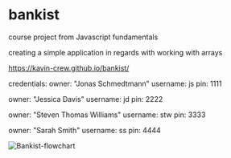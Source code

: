 # bankist
course project from Javascript fundamentals

creating a simple application in regards with working with arrays

https://kavin-crew.github.io/bankist/

credentials:
owner: "Jonas Schmedtmann"​​ username: js pin: 1111 

owner: "Jessica Davis" username: jd​​ pin: 2222​​  

owner: "Steven Thomas Williams"​ username: stw pin: 3333​​ 

owner: "Sarah Smith"​​ username: ss pin: 4444​​ 

![Bankist-flowchart](https://github.com/Kavin-crew/bankist/assets/129659804/6912d553-678b-42b0-8085-a25332aa71ef)
